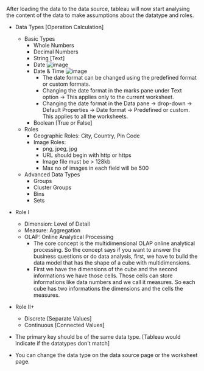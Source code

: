 After loading the data to the data source, tableau will now start analysing the content of the data to make assumptions about the datatype and roles.
- Data Types [Operation Calculation]
  - Basic Types
    - Whole Numbers
    - Decimal Numbers
    - String [Text]
    - Date
        ![image](https://github.com/user-attachments/assets/0fd76827-7d70-4a2b-9d10-b49440444be3)
    - Date & Time
        ![image](https://github.com/user-attachments/assets/f2b505f5-ab55-4cf1-b583-bf93d0f2e5cf)
      - The date format can be changed using the predefined format or custom formats.
      - Changing the date format in the marks pane under Text option -> This applies only to the current worksheet.
      - Changing the date format in the Data pane -> drop-down -> Default Properties -> Date format -> Predefined or custom. This applies to all the worksheets.
    - Boolean [True or False]
  - Roles
    - Geographic Roles: City, Country, Pin Code
    - Image Roles:
      - png, jpeg, jpg
      - URL should begin with http or https
      - Image file must be > 128kb
      - Max no of images in each field will be 500
  - Advanced Data Types
    - Groups
    - Cluster Groups
    - Bins
    - Sets
- Role I
  - Dimension: Level of Detail 
  - Measure: Aggregation
  - OLAP: Online Analytical Processing
    - The core concept is the multidimensional OLAP online analytical processing. So the concept says if you want to answer the business questions or do data analysis, first, we have to build the data model that has the shape of a cube with multidimensions.
    - First we have the dimensions of the cube and the second informations we have those cells. Those cells can store informations like data numbers and we call it measures. So each cube has two informations the dimensions and the cells the measures.
- Role II+
  - Discrete [Separate Values]
  - Continuous [Connected Values]

- The primary key should be of the same data type. [Tableau would indicate if the datatypes don't match]
- You can change the data type on the data source page or the worksheet page.

